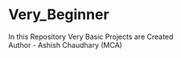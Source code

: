 # Very_Beginner
In this Repository Very Basic Projects are Created
<br>
Author - Ashish Chaudhary (MCA)
